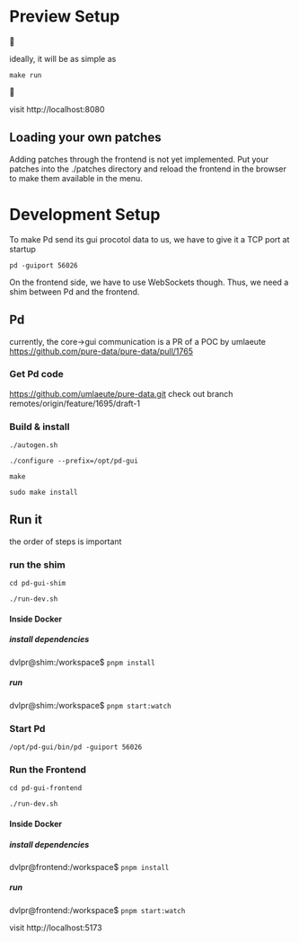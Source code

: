 # Preview Setup

🚧

ideally, it will be as simple as

`make run`

🚧

visit http://localhost:8080



## Loading your own patches

Adding patches through the frontend is not yet implemented. Put your patches into the ./patches directory and reload the frontend in the browser to make them available in the menu.



# Development Setup

To make Pd send its gui procotol data to us, we have to give it a TCP port at startup

`pd -guiport 56026`

On the frontend side, we have to use WebSockets though. Thus, we need a shim between Pd and the frontend.



## Pd

currently, the core→gui communication is a PR of a POC by umlaeute 
https://github.com/pure-data/pure-data/pull/1765

### Get Pd code

https://github.com/umlaeute/pure-data.git
check out branch remotes/origin/feature/1695/draft-1

### Build & install

`./autogen.sh`

`./configure --prefix=/opt/pd-gui`

`make`

`sudo make install`


## Run it

the order of steps is important

### run the shim

`cd pd-gui-shim`

`./run-dev.sh`

#### Inside Docker

##### install dependencies

dvlpr@shim:/workspace$ `pnpm install`

##### run

dvlpr@shim:/workspace$ `pnpm start:watch`


### Start Pd

`/opt/pd-gui/bin/pd -guiport 56026`


### Run the Frontend

`cd pd-gui-frontend`

`./run-dev.sh`

#### Inside Docker

##### install dependencies

dvlpr@frontend:/workspace$ `pnpm install`

##### run

dvlpr@frontend:/workspace$ `pnpm start:watch`

visit http://localhost:5173


